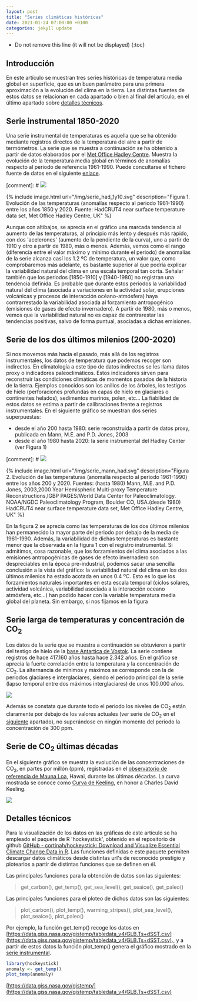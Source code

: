 ```yaml
---
layout: post
title: "Series climáticas históricas"
date: 2021-01-24 07:00:00 +0100
categories: jekyll update
---
```


* Do not remove this line (it will not be displayed)
{:toc}

## Introducción
En este artículo se muestran tres series históricas de temperatura media global en superficie, que es un buen parámetro para una primera aproximación a la evolución del clima en la tierra. Las distintas fuentes de estos datos se relacionan en cada apartado o bien al final del artículo, en el último apartado sobre [detalles técnicos](#detalles).

<a id="temp_instru"></a>
## Serie instrumental 1850-2020 

Una serie instrumental de temperaturas es aquella que se ha obtenido mediante registros directos de la temperatura del aire a partir de termómetros. La serie que se muestra a continuación se ha obtenido a partir de datos elaborados por el  [Met Office Hadley Centre](https://www.metoffice.gov.uk/hadobs/hadcrut4/index.html). Muestra la evolución de la temperatura media global en términos de anomalías respecto al periodo de referencia 1961-1990. Puede concultarse el fichero fuente de datos en el siguiente [enlace](https://www.metoffice.gov.uk/hadobs/hadcrut4/data/current/time_series/HadCRUT.4.6.0.0.annual_ns_avg.txt).

[comment]: # ![](/img/serie_had.svg)
								
{% include image.html url="/img/serie_had_1y10.svg" description="Figura 1. Evolución de las temperaturas (anomalías respecto al periodo 1961-1990) entre los años 1850 y 2020. Fuente: HadCRUT4 near surface temperature data set, Met Office Hadley Centre, UK" %}

Aunque con altibajos, se aprecia en el gráfico una marcada tendencia al aumento de las temperaturas, al principio más lento y después más rápido, con dos 'acelerones' (aumento de la pendiente de la curva), uno a partir de 1910 y otro a partir de 1980, más o menos. Además, vemos como el rango (diferencia entre el valor máximo y mínimo durante el periodo) de anomalías de la serie alcanza casí los 1.2 ºC de temperatura, un valor que, como comprobaremos más adelante, es bastante superior al que podría explicar la variabilidad natural del clima en una escala temporal tan corta. Señalar también que los periodos [1850-1910] y [1940-1980] no registran una tendencia definida. Es probable que durante estos periodos la variabilidad natural del clima (asociada a variaciones en la actividad solar, erupciones volcánicas y procesos de interacción océano-atmósfera) haya contrarrestado la variabilidad asociada al forzamiento antropogénico (emisiones de gases de efecto invernadero). A partir de 1980, más o menos, vemos que la variabilidad natural no es capaz de contrarestar las tendencias positivas, salvo de forma puntual, asociadas a dichas emisiones.

## Serie de los dos últimos milenios (200-2020)
Si nos movemos más hacia el pasado, más allá de los registros instrumentales, los datos de temperatura que podemos recoger son indirectos. En climatología a este tipo de datos indirectos se les llama datos proxy o indicadores paleoclimáticos. Estos indicadores sirven para reconstruir las condiciones climáticas de momentos pasados de la historia de la tierra. Ejemplos conocidos son los anillos de los árboles, los testigos de hielo (perforaciones profundas en capas de hielo en glaciares o continentes helados), sedimentos marinos, polen, etc... La fiabilidad de estos datos se estima a partir de calibraciones frente a registros instrumentales. En el siguiente gráfico se muestran dos series superpuestas: 
- desde el año 200 hasta 1980: serie reconstruida a partir de datos proxy, publicada en Mann, M.E. and P.D. Jones, 2003
- desde el año 1980 hasta 2020: la serie instrumental del Hadley Center (ver Figura 1)
 

[comment]: # ![](/img/serie_mann.svg)

{% include image.html url="/img/serie_mann_had.svg" description="Figura 2. Evolución de las temperaturas (anomalía respecto al periodo 1961-1990) entre los años 200 y 2020. Fuentes: (hasta 1980) Mann, M.E. and P.D. Jones, 2003,2000 Year Hemispheric Multi-proxy Temperature Reconstructions,IGBP PAGES/World Data Center for Paleoclimatology. NOAA/NGDC Paleoclimatology Program, Boulder CO, USA.(desde 1980) HadCRUT4 near surface temperature data set, Met Office Hadley Centre, UK" %}


En la figura 2 se aprecia como las temperaturas de los dos últimos milenios han permanecido la mayor parte del periodo por debajo de la media de 1961-1990. Además, la variabilidad de dichas temperaturas es bastante menor que la observada en la figura 1 con el registro instrumental. Si admitimos, cosa razonable, que los forzamientos del clima asociados a las emisiones antropogénicas de gases de efecto invernadero son despreciables en la época pre-industrial, podemos sacar una sencilla conclusión a la vista del gráfico: la variabilidad natural del clima en los dos últimos milenios ha estado acotada en unos 0.4 ºC. Esto es lo que los forzamientos naturales importantes en esta escala temporal (ciclos solares, actividad volcánica, variabilidad asociada a la interacción oceano atmósfera, etc...) han podido hacer con la variable temperatura media global del planeta. Sin embargo, si nos fijamos en la figura 
## Serie larga de temperaturas y concentración de CO<sub>2</sub>

Los datos de la serie que se muestra a continuación se obtuvieron a partir del testigo de hielo de la [base Antartica de Vostok](https://es.wikipedia.org/wiki/Base_Vostok). La serie contiene registros de hace 417.160 años hasta hace 2.342 años. En el gráfico se aprecia la fuerte correlación entre la temperatura y la concentración de CO<sub>2</sub>. La alternancia de mínimos y máximos  se corresponde con la de periodos glaciares e interglaciares, siendo el periodo principal de la serie (lapso temporal entre dos máximos interglaciares) de unos 100.000 años.

![](/img/vostok_serie.png)

Además se constata que durante todo el periodo los niveles de CO<sub>2</sub> están claramente por debajo de los valores actuales (ver serie de CO<sub>2</sub> en el [siguiente](#carbon) apartado), no superándose en ningún momento del periodo la concentración de 300 ppm.

<a id="carbon"></a>
## Serie de CO<sub>2</sub> últimas décadas 
En el siguiente gráfico se muestra la evolución de las concentraciones de CO<sub>2</sub>, en partes por millón (ppm), registradas en el [observatorio de referencia de Mauna Loa](https://en.wikipedia.org/wiki/Mauna_Loa_Observatory), Hawai, durante las últimas décadas. La curva mostrada se conoce como [Curva de Keeling](https://es.wikipedia.org/wiki/Curva_de_Keeling#Mediciones_en_Mauna_Loa), en honor a Charles David Keeling.

![](/img/carbon.png)

<a id="detalles"></a>
## Detalles técnicos 

Para la visualización de los datos en las gráficas de este artículo se ha empleado el  paquete de R 'hockeystick', obtenido en  el repositorio de github  [GitHub - cortinah/hockeystick: Download and Visualize Essential Climate Change Data in R](https://github.com/cortinah/hockeystick). Las funciones definidas e este paquete permiten descargar datos climáticos desde distintas url's de reconocido prestigio y plotearlos a partir de distintas funciones que se definen en él.

Las principales funciones para la obtención de datos son las siguientes:
> get_carbon(), get_temp(), get_sea_level(), get_seaice(), get_paleo()

Las principales funciones para el ploteo de dichos datos son las siguientes:
> plot_carbon(), plot_temp(), warming_stripes(), plot_sea_level(), plot_seaice(), plot_paleo()

Por ejemplo, la función get_temp() recoge los datos en [https://data.giss.nasa.gov/gistemp/tabledata_v4/GLB.Ts+dSST.csv](https://data.giss.nasa.gov/gistemp/tabledata_v4/GLB.Ts+dSST.csv)., y a partir de estos datos la función plot_temp() genera el gráfico mostrado en la [serie instrumental](#temp_instru). 

```r
library(hockeystick)
anomaly <- get_temp()
plot_temp(anomaly)
```

[https://data.giss.nasa.gov/gistemp/](https://data.giss.nasa.gov/gistemp/tabledata_v4/GLB.Ts+dSST.csv)

